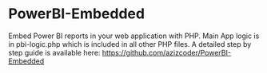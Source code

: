 # PowerBI-Embedded
Embed Power BI reports in your web application with PHP.
Main App logic is in pbi-logic.php which is included in all other PHP files.
A detailed step by step guide is available here: https://github.com/azizcoder/PowerBI-Embedded
